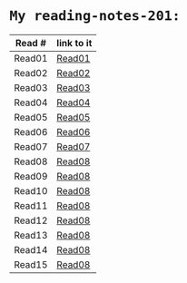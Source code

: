 # `My reading-notes-201:`

| Read # | link to it |
| ------ | ---------- |
| Read01 | [Read01](https://naderalhendi.github.io/reading-notes-201/Read01) |
| Read02 | [Read02](https://naderalhendi.github.io/reading-notes-201/Read02) |
| Read03 | [Read03](https://naderalhendi.github.io/reading-notes-201/Read03) |
| Read04 | [Read04](https://naderalhendi.github.io/reading-notes-201/Read04) |
| Read05 | [Read05](https://naderalhendi.github.io/reading-notes-201/Read05) |
| Read06 | [Read06](https://naderalhendi.github.io/reading-notes-201/Read06) |
| Read07 | [Read07](https://naderalhendi.github.io/reading-notes-201/Read07) |
| Read08 | [Read08](https://naderalhendi.github.io/reading-notes-201/Read08) |
| Read09 | [Read08](https://naderalhendi.github.io/reading-notes-201/Read09) |
| Read10 | [Read08](https://naderalhendi.github.io/reading-notes-201/Read10) |
| Read11 | [Read08](https://naderalhendi.github.io/reading-notes-201/Read11) |
| Read12 | [Read08](https://naderalhendi.github.io/reading-notes-201/Read12) |
| Read13 | [Read08](https://naderalhendi.github.io/reading-notes-201/Read13) |
| Read14 | [Read08](https://naderalhendi.github.io/reading-notes-201/Read14) |
| Read15 | [Read08](https://naderalhendi.github.io/reading-notes-201/Read15) |

